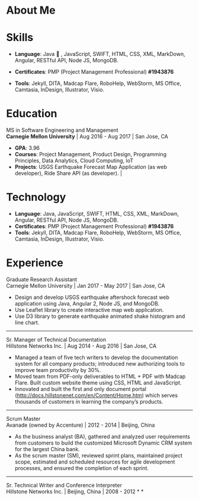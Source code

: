 
# About Me

# Skills  

> 
* **Language**: Java :red_circle: , JavaScript, SWIFT, HTML, CSS, XML, MarkDown, Angular, RESTful API, Node JS, MongoDB. 

* **Certificates**: PMP  (Project Management Professional) **#1943876**
* **Tools**: Jekyll, DITA, Madcap Flare, RoboHelp, WebStorm, MS Office, Camtasia, InDesign, Illustrator, Visio.

# Education 

> 
MS in Software Engineering and Management 	
**Carnegie Mellon University**   | 	Aug 2016 - Aug 2017 |  San Jose, CA       
* **GPA**: 3.96 	  
* **Courses**: Project Management, Product Design, Programming Principles, Data Analytics, Cloud Computing, IoT     
* **Projects**: USGS Earthquake Forecast Map Application (as web developer), Ride Share API (as developer). |

# Technology  

> 
* **Language**: Java, JavaScript, SWIFT, HTML, CSS, XML, MarkDown, Angular, RESTful API, Node JS, MongoDB.
* **Certificates**: PMP  (Project Management Professional) **#1943876**
* **Tools**: Jekyll, DITA, Madcap Flare, RoboHelp, WebStorm, MS Office, Camtasia, InDesign, Illustrator, Visio.


# Experience

> 
Graduate Research Assistant  
Carnegie Mellon University |  Jan 2017 - May 2017  | San Jose, CA 
* Design and develop USGS earthquake aftershock forecast web application using Java, Angular 2, Node JS, and MongoDB. 
* Use Leaflet library to create interactive map web application. 
* Use D3 library to generate earthquake animated shake histogram and line chart.  
---
Sr. Manager of Technical Documentation  
Hillstone Networks Inc.  |  Aug 2014 - Aug 2016  | San Jose, CA  
* Managed a team of five tech writers to develop the documentation system for all company products; introduced new authorizing tools to improve team productivity by 30%.
* Moved team from PDF-only deliverables to HTML + PDF with Madcap Flare. Built custom website theme using CSS, HTML and JavaScript. 
* Innovated and built the first and only document portal (http://docs.hillstonenet.com/en/Content/Home.htm) which serves thousands of customers in learning the company’s products. 
---
Scrum Master		     		  					   
Avanade (owned by Accenture) 			|  2012 - 2014		 	 		|		  Beijing, China	
* As the business analyst (BA), gathered and analyzed user requirements from customers to build the customized Microsoft Dynamic CRM system for the largest China bank.
* As the scrum master (SM), reviewed sprint plans, maintained project scope, estimated and scheduled resources for agile development processes, and ensured the completion of each sprint.
---
Sr. Technical Writer and Conference Interpreter             		    					     
Hillstone Networks Inc. |	 Beijing, China    | 2008 - 2012
* 
* 


